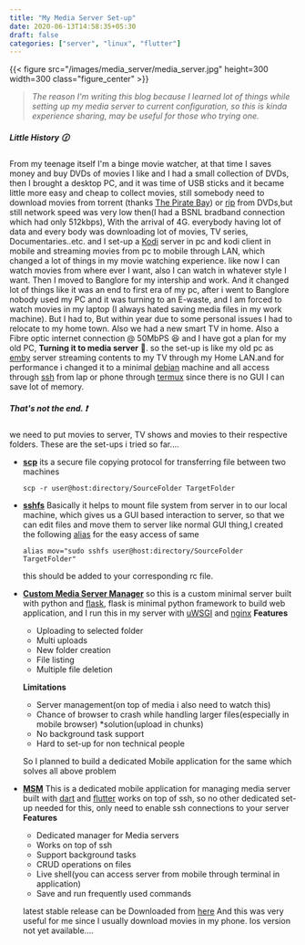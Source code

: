 ```yaml
---
title: "My Media Server Set-up"
date: 2020-06-13T14:58:35+05:30
draft: false
categories: ["server", "linux", "flutter"]
---
```


{{< figure src="/images/media_server/media_server.jpg" height=300 width=300 class="figure_center" >}}

> _The reason I'm writing this blog because I learned lot of things while setting up my media server to current configuration, so this is kinda experience sharing, may be useful for those who trying one._

##### Little History :clock130:

From my teenage itself I'm a binge movie watcher, at that time I saves money and buy DVDs of movies I like and I had a small collection of DVDs, then I brought a desktop PC, and it was time of USB sticks and it became little more easy and cheap to collect movies, still somebody need to download movies from torrent (thanks [The Pirate Bay](https://en.wikipedia.org/wiki/The_Pirate_Bay)) or [rip](https://en.wikipedia.org/wiki/Ripping) from DVDs,but still network speed was very low then(I had a BSNL bradband connection which had only 512kbps),
With the arrival of 4G. everybody having lot of data and every body was downloading lot of movies, TV series, Documentaries..etc. and I set-up a [Kodi](https://kodi.tv/) server in pc and kodi client in mobile and streaming movies from pc to mobile through LAN, which changed a lot of things in my movie watching experience. like now I can watch movies from where ever I want, also I can watch in whatever style I want. Then I moved to Banglore for my intership and work. And it changed lot of things like it was an end to first era of my pc, after i went to Banglore nobody used my PC and it was turning to an E-waste, and I am forced to watch movies in my laptop (I always hated saving media files in my work machine). But I had to, But within year due to some personal issues I had to relocate to my home town. Also we had a new smart TV in home. Also a Fibre optic internet connection @ 50MbPS :satisfied: and I have got a plan for my old PC, **Turning it to media server** :cinema:.
so the set-up is like my old pc as [emby](https://emby.media/) server streaming contents to my TV through my Home LAN.and for performance i changed it to a minimal [debian](https://www.debian.org/) machine and all access through [ssh](https://en.wikipedia.org/wiki/Secure_Shell) from lap or phone through [termux](https://termux.com/) since there is no GUI I can save lot of memory.

##### That's not the end. :exclamation:

we need to put movies to server, TV shows and movies to their respective folders.
These are the set-ups i tried so far....

- **[scp](https://en.wikipedia.org/wiki/Secure_copy)**
   its a secure file copying protocol for transferring file between two machines

  ```shell
  scp -r user@host:directory/SourceFolder TargetFolder
  ```

- **[sshfs](https://en.wikipedia.org/wiki/SSHFS)**
   Basically it helps to mount file system from server in to our local machine, which gives us a GUI based interaction to server, so that we can edit files and move them to server like normal GUI thing,I created the following [alias](<https://en.wikipedia.org/wiki/Alias_(command)>) for the easy access of same

  ```shell
  alias mov="sudo sshfs user@host:directory/SourceFolder TargetFolder"
  ```

  this should be added to your corresponding rc file.

- **[Custom Media Server Manager](https://github.com/prinzpiuz/Media-Server-Manager)**
   so this is a custom minimal server built with python and [flask](https://github.com/pallets/flask), flask is minimal python framework to build web application, and I run this in my server with [uWSGI](https://github.com/unbit/uwsgi) and [nginx](https://en.wikipedia.org/wiki/Nginx)
   **Features**

  - Uploading to selected folder
  - Multi uploads
  - New folder creation
  - File listing
  - Multiple file deletion

  **Limitations**

  - Server management(on top of media i also need to watch this)
  - Chance of browser to crash while handling larger files(especially in mobile browser)
    \*solution(upload in chunks)
  - No background task support
  - Hard to set-up for non technical people

  So I planned to build a dedicated Mobile application for the same which solves all above problem

- **[MSM](https://github.com/prinzpiuz/MSM)**
   This is a dedicated mobile application for managing media server built with [dart](https://dart.dev/) and [flutter](https://flutter.dev/) works on top of ssh,
  so no other dedicated set-up needed for this, only need to enable ssh connections to your server
   **Features**

  - Dedicated manager for Media servers
  - Works on top of ssh
  - Support background tasks
  - CRUD operations on files
  - Live shell(you can access server from mobile through terminal in application)
  - Save and run frequently used commands

  latest stable release can be Downloaded from [here](https://github.com/prinzpiuz/MSM/releases)
  And this was very useful for me since I usually download movies in my phone.
  Ios version not yet available....
